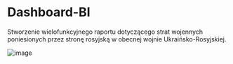 # Dashboard-BI

Stworzenie wielofunkcyjnego raportu dotyczącego strat wojennych poniesionych przez stronę rosyjską w obecnej wojnie Ukraińsko-Rosyjskiej. 

![image](https://github.com/user-attachments/assets/0ae38fff-11fb-4239-bc5d-0847e4ee1006)

